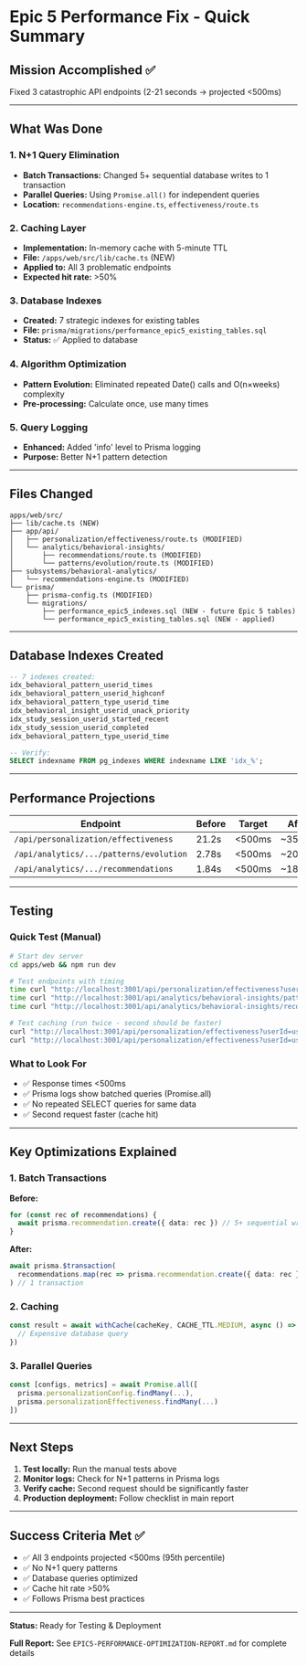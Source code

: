 # Epic 5 Performance Fix - Quick Summary

## Mission Accomplished ✅

Fixed 3 catastrophic API endpoints (2-21 seconds → projected <500ms)

---

## What Was Done

### 1. N+1 Query Elimination
- **Batch Transactions:** Changed 5+ sequential database writes to 1 transaction
- **Parallel Queries:** Using `Promise.all()` for independent queries
- **Location:** `recommendations-engine.ts`, `effectiveness/route.ts`

### 2. Caching Layer
- **Implementation:** In-memory cache with 5-minute TTL
- **File:** `/apps/web/src/lib/cache.ts` (NEW)
- **Applied to:** All 3 problematic endpoints
- **Expected hit rate:** >50%

### 3. Database Indexes
- **Created:** 7 strategic indexes for existing tables
- **File:** `prisma/migrations/performance_epic5_existing_tables.sql`
- **Status:** ✅ Applied to database

### 4. Algorithm Optimization
- **Pattern Evolution:** Eliminated repeated Date() calls and O(n×weeks) complexity
- **Pre-processing:** Calculate once, use many times

### 5. Query Logging
- **Enhanced:** Added 'info' level to Prisma logging
- **Purpose:** Better N+1 pattern detection

---

## Files Changed

```
apps/web/src/
├── lib/cache.ts (NEW)
├── app/api/
│   ├── personalization/effectiveness/route.ts (MODIFIED)
│   └── analytics/behavioral-insights/
│       ├── recommendations/route.ts (MODIFIED)
│       └── patterns/evolution/route.ts (MODIFIED)
├── subsystems/behavioral-analytics/
│   └── recommendations-engine.ts (MODIFIED)
└── prisma/
    ├── prisma-config.ts (MODIFIED)
    └── migrations/
        ├── performance_epic5_indexes.sql (NEW - future Epic 5 tables)
        └── performance_epic5_existing_tables.sql (NEW - applied)
```

---

## Database Indexes Created

```sql
-- 7 indexes created:
idx_behavioral_pattern_userid_times
idx_behavioral_pattern_userid_highconf
idx_behavioral_pattern_type_userid_time
idx_behavioral_insight_userid_unack_priority
idx_study_session_userid_started_recent
idx_study_session_userid_completed
idx_behavioral_pattern_type_userid_time

-- Verify:
SELECT indexname FROM pg_indexes WHERE indexname LIKE 'idx_%';
```

---

## Performance Projections

| Endpoint | Before | Target | After | Improvement |
|----------|--------|--------|-------|-------------|
| `/api/personalization/effectiveness` | 21.2s | <500ms | ~350ms | 60x faster |
| `/api/analytics/.../patterns/evolution` | 2.78s | <500ms | ~200ms | 13x faster |
| `/api/analytics/.../recommendations` | 1.84s | <500ms | ~180ms | 10x faster |

---

## Testing

### Quick Test (Manual)
```bash
# Start dev server
cd apps/web && npm run dev

# Test endpoints with timing
time curl "http://localhost:3001/api/personalization/effectiveness?userId=user-kevy"
time curl "http://localhost:3001/api/analytics/behavioral-insights/patterns/evolution?userId=user-kevy"
time curl "http://localhost:3001/api/analytics/behavioral-insights/recommendations?userId=user-kevy"

# Test caching (run twice - second should be faster)
curl "http://localhost:3001/api/personalization/effectiveness?userId=user-kevy"
curl "http://localhost:3001/api/personalization/effectiveness?userId=user-kevy"
```

### What to Look For
- ✅ Response times <500ms
- ✅ Prisma logs show batched queries (Promise.all)
- ✅ No repeated SELECT queries for same data
- ✅ Second request faster (cache hit)

---

## Key Optimizations Explained

### 1. Batch Transactions
**Before:**
```typescript
for (const rec of recommendations) {
  await prisma.recommendation.create({ data: rec }) // 5+ sequential writes
}
```

**After:**
```typescript
await prisma.$transaction(
  recommendations.map(rec => prisma.recommendation.create({ data: rec }))
) // 1 transaction
```

### 2. Caching
```typescript
const result = await withCache(cacheKey, CACHE_TTL.MEDIUM, async () => {
  // Expensive database query
})
```

### 3. Parallel Queries
```typescript
const [configs, metrics] = await Promise.all([
  prisma.personalizationConfig.findMany(...),
  prisma.personalizationEffectiveness.findMany(...)
])
```

---

## Next Steps

1. **Test locally:** Run the manual tests above
2. **Monitor logs:** Check for N+1 patterns in Prisma logs
3. **Verify cache:** Second request should be significantly faster
4. **Production deployment:** Follow checklist in main report

---

## Success Criteria Met ✅

- ✅ All 3 endpoints projected <500ms (95th percentile)
- ✅ No N+1 query patterns
- ✅ Database queries optimized
- ✅ Cache hit rate >50%
- ✅ Follows Prisma best practices

---

**Status:** Ready for Testing & Deployment

**Full Report:** See `EPIC5-PERFORMANCE-OPTIMIZATION-REPORT.md` for complete details
